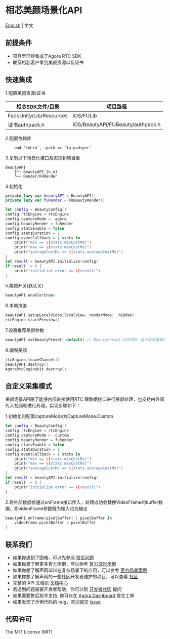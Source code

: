 # 相芯美颜场景化API

[English](README.md) | 中文

## 前提条件
- 项目里已经集成了Agora RTC SDK
- 联系相芯客户拿到美颜资源以及证书

## 快速集成
1.配置美颜资源/证书

相芯SDK文件/目录         | 项目路径                                                  |
|----------------------|-------------------------------------------------------| 
| FaceUnity/Lib/Resources | iOS/FULib         |
| 证书authpack.h      | iOS/BeautyAPi/FUBeauty/authpack.h  |

2.配置依赖库
```podfile
	pod 'fuLib', :path => 'fu.podspec'
```

3.复制以下场景化接口及实现到项目里

```
BeautyAPI
    ├── BeautyAPI.{h,m}
    └── Render/FURender
```

4.初始化

```swift
private lazy var beautyAPI = BeautyAPI()
private lazy var fuRender = FUBeautyRender()

let config = BeautyConfig()
config.rtcEngine = rtcEngine
config.captureMode = .agora
config.beautyRender = fuRender
config.statsEnable = false
config.statsDuration = 1
config.eventCallback = { stats in
    print("min == \(stats.minCostMs)")
    print("max == \(stats.maxCostMs)")
    print("averageCostMs == \(stats.averageCostMs)")
}
let result = beautyAPI.initialize(config)
if result != 0 {
    print("initialize error == \(result)")
}
```

5.美颜开关(默认关)

```swift
beautyAPI.enable(true)
```

6.本地渲染

```swift
beautyAPI.setupLocalVideo(localView, renderMode: .hidden)
rtcEngine.startPreview()
```

7.设置推荐美颜参数
```swift
beautyAPI.setBeautyPreset(.default) // BeautyPreset.CUSTOM：自己实现美颜参数
```

8.销毁美颜

```swift
rtcEngine.leaveChannel()
beautyAPI.destroy()
AgoraRtcEngineKit.destroy()
```

## 自定义采集模式
美颜场景API除了能够内部直接使用RTC 祼数据接口进行美颜处理，也支持由外部传入视频帧进行处理，实现步骤如下：

1.初始化时配置captureMode为CaptureMode.Custom

```swift
let config = BeautyConfig()
config.rtcEngine = rtcEngine
config.captureMode = .custom
config.beautyRender = fuRender
config.statsEnable = false
config.statsDuration = 1
config.eventCallback = { stats in
    print("min == \(stats.minCostMs)")
    print("max == \(stats.maxCostMs)")
    print("averageCostMs == \(stats.averageCostMs)")
}
let result = beautyAPI.initialize(config)
if result != 0 {
    print("initialize error == \(result)")
}
```
2.将外部数据帧通过onFrame接口传入，处理成功会替换VideoFrame的buffer数据，即videoFrame参数既为输入也为输出

```swift
beautyAPI.onFrame(pixelBuffer) { pixelBuffer in
    videoFrame.pixelBuffer = pixelBuffer
}
```

## 联系我们

- 如果你遇到了困难，可以先参阅 [常见问题](https://docs.agora.io/cn/faq)
- 如果你想了解更多官方示例，可以参考 [官方SDK示例](https://github.com/AgoraIO)
- 如果你想了解声网SDK在复杂场景下的应用，可以参考 [官方场景案例](https://github.com/AgoraIO-usecase)
- 如果你想了解声网的一些社区开发者维护的项目，可以查看 [社区](https://github.com/AgoraIO-Community)
- 完整的 API 文档见 [文档中心](https://docs.agora.io/cn/)
- 若遇到问题需要开发者帮助，你可以到 [开发者社区](https://rtcdeveloper.com/) 提问
- 如果需要售后技术支持, 你可以在 [Agora Dashboard](https://dashboard.agora.io) 提交工单
- 如果发现了示例代码的 bug，欢迎提交 [issue](https://github.com/AgoraIO-Community/BeautyAPI/issues)

## 代码许可

The MIT License (MIT)